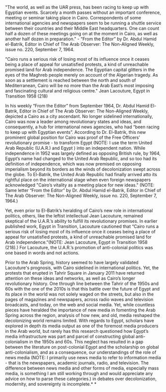 "The world, as well as the UAR press, has been racing to keep up with Egyptian events. Scarcely a month passes without an important conference, meeting or seminar taking place in Cairo. Correspondents of some international agencies and newspapers seem to be running a shuttle service between their countries and their Middle East headquarters. One can count half a dozen of these meetings going on at the moment in Cairo, as well as another half dozen in preparation." - “From the Editor” by Dr. Abdul Hamid el-Batrik, Editor in Chief of The Arab Observer: The Non-Aligned Weekly, issue no. 220, September 7, 1964.

"Cairo runs a serious risk of losing most of its influence once it ceases being a place of appeal for unsatisfied protests, a kind of unreachable promised land for Arab independence. The Egyptian capital glitters in the eyes of the Maghreb people merely on account of the Algerian tragedy. As soon as a settlement is reached between the north and south of Mediterranean, Cairo will be no more than the Arab East’s most imposing and fascinating cultural and religious centre." Jean Lacouture, Egypt in Transition 1958 (218)

In his weekly “From the Editor” from September 1964, Dr. Abdul Hamid El-Batrik, Editor in Chief of The Arab Observer: The Non-Aligned Weekly, depicted a Cairo as a city ascendant. No longer sidelined internationally, Cairo was now a leader among revolutionary states and ideas, and consequently, a hub for international news agencies, who had “been racing to keep up with Egyptian events”. According to Dr. El-Batrik, this new prominent global position for Cairo was proof of the Free Officers’ revolutionary promise - to transform Egypt (NOTE:  I use the term United Arab Republic (U.A.R.) and Egypt ) into an independent nation.  While independence in 1952 was largely defined as opposing British rule, by 1964, Egypt’s name had changed to the United Arab Republic, and so too had its definition of independence, which was now premised on opposing imperialism beyond its borders as the winds of decolonization swept across the globe. To El-Batrik, the United Arab Republic had finally arrived atto its rightful place on the international stage when even foreign newspapers acknowledged "Cairo’s vitality as a meeting place for new ideas." (NOTE:  Same letter “From the Editor” by Dr. Abdul Hamid el-Batrik, Editor in Chief of The Arab Observer: The Non-Aligned Weekly, issue no. 220, September 7, 1964.) 

Yet, even prior to El-Batrik’s heralding of Cairo’s new role in international politics, others, like the leftist intellectual Jean Lacouture, remained skeptical of the U.A.R.’s ability to fulfill its revolutionary promises. In earlier published work, Egypt in Transition, Lacouture cautioned that “Cairo runs a serious risk of losing most of its influence once it ceases being a place of appeal for unsatisfied protests, a kind of unreachable promised land for Arab independence.”(NOTE: Jean Lacouture, Egypt in Transition 1958 (218).) For Lacouture, the U.A.R.’s promotion of anti-colonial politics was one based in words and not actions. 

Prior to the Arab Spring, history seemed to have largely validated Lacouture's prognosis, with Cairo sidelined in international politics. Yet, the protests that erupted in Tahrir Square in January 2011 have returned attention on these ideas and networks, as well as Cairo’s longer revolutionary history. One through line between the Tahrir of the 1950s and 60s with the one of the 2010s is that this battle over the future of Egypt and its place in the world was not solely waged on the streets, but also in the pages of magazines and newspapers, across radio waves and television broadcasts, and today, on the web and social media. Yet, while countless pieces have heralded the importance of new media in fomenting the Arab Spring across the region, analysis of how new, and old, media reshaped the decolonizing world remains limited. With regards to Egypt, scholars have explored in depth its media output as one of the foremost media producers in the Arab world, but rarely has this research questioned how Egypt’s media infrastructure was part and parcel of constructing global anti-colonialism in the 1950s and 60s. This neglect has resulted in a gap between the literature on post-colonial Egypt and the scholarship on global anti-colonialism, and as a consequence, our understandings of the role of news media (NOTE:  I primarily use news media to refer to information media - that is the newspapers, academic journals, radio, and television. The difference between news media and other forms of media, especially mass media, is something I am still working through and would appreciate any advice on how to parse these categories.) in debates over decolonization, modernity, and sovereignty is incomplete.\* \*
